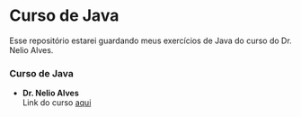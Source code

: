 # Curso de Java
Esse repositório estarei guardando meus exercícios de Java do curso do Dr. Nelio Alves.

### Curso de Java

  - **Dr. Nelio Alves**   
   Link do curso [aqui](https://www.udemy.com/course/java-curso-completo/)
